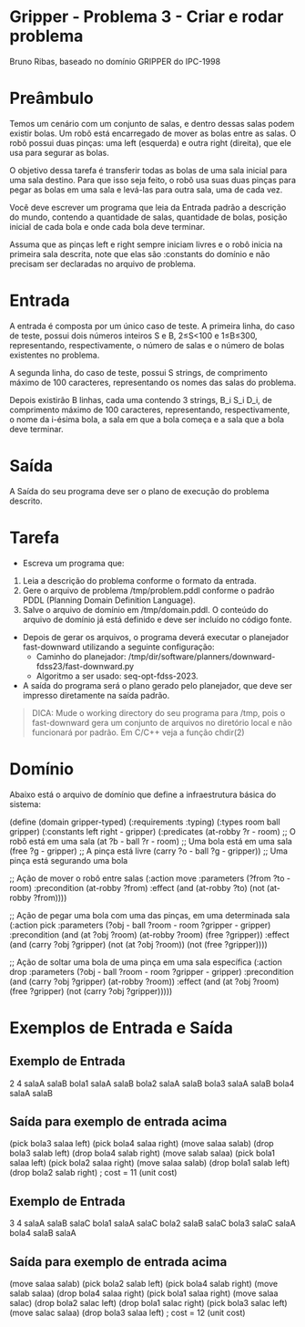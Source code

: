 #  Gripper - Problema 3 - Criar e rodar problema
Bruno Ribas, baseado no domínio GRIPPER do IPC-1998

# Preâmbulo
Temos um cenário com um conjunto de salas, e dentro dessas salas podem existir bolas. Um robô está encarregado de mover as bolas entre as salas. O robô possui duas pinças: uma left (esquerda) e outra right (direita), que ele usa para segurar as bolas.

O objetivo dessa tarefa é transferir todas as bolas de uma sala inicial para uma sala destino. Para que isso seja feito, o robô usa suas duas pinças para pegar as bolas em uma sala e levá-las para outra sala, uma de cada vez.

Você deve escrever um programa que leia da Entrada padrão a descrição do mundo, contendo a quantidade de salas, quantidade de bolas, posição inicial de cada bola e onde cada bola deve terminar.

Assuma que as pinças left e right sempre iniciam livres e o robô inicia na primeira sala descrita, note que elas são :constants do domínio e não precisam ser declaradas no arquivo de problema.

# Entrada
A entrada é composta por um único caso de teste. A primeira linha, do caso de teste, possui dois números inteiros S e B, 2≤S<100 e 1≤B≤300, representando, respectivamente, o número de salas e o número de bolas existentes no problema.

A segunda linha, do caso de teste, possui S strings, de comprimento máximo de 100 caracteres, representando os nomes das salas do problema.

Depois existirão B linhas, cada uma contendo 3 strings, B_i S_i D_i, de comprimento máximo de 100 caracteres, representando, respectivamente, o nome da i-ésima bola, a sala em que a bola começa e a sala que a bola deve terminar.

# Saída
A Saída do seu programa deve ser o plano de execução do problema descrito.

# Tarefa
- Escreva um programa que:
1. Leia a descrição do problema conforme o formato da entrada.
2. Gere o arquivo de problema /tmp/problem.pddl conforme o padrão PDDL (Planning Domain Definition Language).
3. Salve o arquivo de domínio em /tmp/domain.pddl. O conteúdo do arquivo de domínio já está definido e deve ser incluído no código fonte.
- Depois de gerar os arquivos, o programa deverá executar o planejador fast-downward utilizando a seguinte configuração:
    - Caminho do planejador: /tmp/dir/software/planners/downward-fdss23/fast-downward.py
    - Algoritmo a ser usado: seq-opt-fdss-2023.
- A saída do programa será o plano gerado pelo planejador, que deve ser impresso diretamente na saída padrão.

> DICA: Mude o working directory do seu programa para /tmp, pois o fast-downward gera um conjunto de arquivos no diretório local e não funcionará por padrão. Em C/C++ veja a função chdir(2)

# Domínio
Abaixo está o arquivo de domínio que define a infraestrutura básica do sistema:

(define (domain gripper-typed)
   (:requirements :typing)
   (:types room ball gripper)
   (:constants left right - gripper)
   (:predicates
    (at-robby ?r - room)            ;; O robô está em uma sala
    (at ?b - ball ?r - room)        ;; Uma bola está em uma sala
    (free ?g - gripper)             ;; A pinça está livre
    (carry ?o - ball ?g - gripper)) ;; Uma pinça está segurando uma bola

   ;; Ação de mover o robô entre salas
   (:action move
       :parameters  (?from ?to - room)
       :precondition (at-robby ?from)
       :effect (and  (at-robby ?to)
             (not (at-robby ?from))))

   ;; Ação de pegar uma bola com uma das pinças, em uma determinada sala
   (:action pick
       :parameters (?obj - ball ?room - room ?gripper - gripper)
       :precondition (and (at ?obj ?room) (at-robby ?room) (free ?gripper))
       :effect (and (carry ?obj ?gripper)
            (not (at ?obj ?room))
            (not (free ?gripper))))

   ;; Ação de soltar uma bola de uma pinça em uma sala específica
   (:action drop
       :parameters (?obj - ball ?room - room ?gripper - gripper)
       :precondition (and (carry ?obj ?gripper) (at-robby ?room))
       :effect (and (at ?obj ?room)
            (free ?gripper)
            (not (carry ?obj ?gripper)))))

# Exemplos de Entrada e Saída
## Exemplo de Entrada
2 4
salaA salaB
bola1 salaA salaB
bola2 salaA salaB
bola3 salaA salaB
bola4 salaA salaB

## Saída para exemplo de entrada acima
(pick bola3 salaa left)
(pick bola4 salaa right)
(move salaa salab)
(drop bola3 salab left)
(drop bola4 salab right)
(move salab salaa)
(pick bola1 salaa left)
(pick bola2 salaa right)
(move salaa salab)
(drop bola1 salab left)
(drop bola2 salab right)
; cost = 11 (unit cost)

## Exemplo de Entrada
3 4
salaA salaB salaC
bola1 salaA salaC
bola2 salaB salaC
bola3 salaC salaA
bola4 salaB salaA

## Saída para exemplo de entrada acima
(move salaa salab)
(pick bola2 salab left)
(pick bola4 salab right)
(move salab salaa)
(drop bola4 salaa right)
(pick bola1 salaa right)
(move salaa salac)
(drop bola2 salac left)
(drop bola1 salac right)
(pick bola3 salac left)
(move salac salaa)
(drop bola3 salaa left)
; cost = 12 (unit cost)